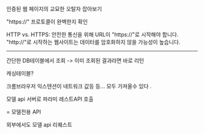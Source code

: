 
인증된 웹 페이지의 교묘한 오탈자 잡아보기

"https://" 프로토콜이 완벽한지 확인

HTTP vs. HTTPS: 안전한 통신을 위해 URL이 "https://"로 시작해야 합니다. "http://"로 시작하는 웹사이트는 데이터를 암호화하지 않을 가능성이 높습니다.




---

간단한 DB테이블에서 조회 -> 이미 조회된 결과라면 바로 리턴

캐싱테이블?

크롬브라우저 익스텐션이 네트워크 값등 등... 모두 가져올수 있다 .

모델 api 서버로 파라미 레스트API 호출

= 모델전용 API 

외부에서도 모델 api   리퀘스트 





